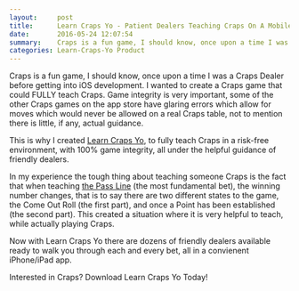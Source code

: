 ```yaml
---
layout:     post
title:      Learn Craps Yo - Patient Dealers Teaching Craps On A Mobile App
date:       2016-05-24 12:07:54
summary:    Craps is a fun game, I should know, once upon a time I was a Craps Dealer before getting into iOS development. I wanted to create a Craps game that could FULLY teach Craps. 
categories: Learn-Craps-Yo Product
---
```


Craps is a fun game, I should know, once upon a time I was a Craps Dealer before getting into iOS development. I wanted to create a Craps game that could FULLY teach Craps. Game integrity is very important, some of the other Craps games on the app store have glaring errors which allow for moves which would never be allowed on a real Craps table, not to mention there is little, if any, actual guidance. 

This is why I created [Learn Craps Yo](http://craps.education), to fully teach Craps in a risk-free environment, with 100% game integrity, all under the helpful guidance of friendly dealers.

In my experience the tough thing about teaching someone Craps is the fact that when teaching [the Pass Line](http://craps.education/how-do-i-play-craps/passline-bet) (the most fundamental bet), the winning number changes, that is to say there are two different states to the game, the Come Out Roll (the first part), and once a Point has been established (the second part). This created a situation where it is very helpful to teach, while actually playing Craps. 

Now with Learn Craps Yo there are dozens of friendly dealers available ready to walk you through each and every bet, all in a convienent iPhone/iPad app.

Interested in Craps? Download Learn Craps Yo Today!

<a href="https://geo.itunes.apple.com/us/app/learn-craps-yo/id943996740?mt=8" style="display:inline-block;overflow:hidden;background:url(http://linkmaker.itunes.apple.com/images/badges/en-us/badge_appstore-lrg.svg) no-repeat;width:165px;height:40px;"></a>

